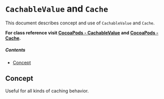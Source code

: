 # `CachableValue` and `Cache`
This document describes concept and use of `CachableValue` and `Cache`.

**For class reference visit [CocoaPods - CachableValue](http://cocoadocs.org/docsets/AsyncNinja/0.4.1/Classes/CachableValue.html) and [CocoaPods - Cache](http://cocoadocs.org/docsets/AsyncNinja/0.4.1/Classes/Cache.html).** 

##### Contents
* [Concept](#concept)

## Concept


<TODO>

Useful for all kinds of caching behavior.
